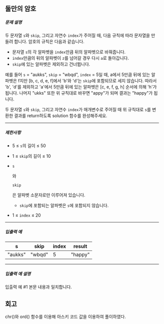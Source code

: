 ## 둘만의 암호

##### 문제 설명

두 문자열 `s`와 `skip`, 그리고 자연수 `index`가 주어질 때, 다음 규칙에 따라 문자열을 만들려 합니다. 암호의 규칙은 다음과 같습니다.

- 문자열 `s`의 각 알파벳을 `index`만큼 뒤의 알파벳으로 바꿔줍니다.
- `index`만큼의 뒤의 알파벳이 `z`를 넘어갈 경우 다시 `a`로 돌아갑니다.
- `skip`에 있는 알파벳은 제외하고 건너뜁니다.

예를 들어 `s` = "aukks", `skip` = "wbqd", `index` = 5일 때, a에서 5만큼 뒤에 있는 알파벳은 f지만 [b, c, d, e, f]에서 'b'와 'd'는 `skip`에 포함되므로 세지 않습니다. 따라서 'b', 'd'를 제외하고 'a'에서 5만큼 뒤에 있는 알파벳은 [c, e, f, g, h] 순서에 의해 'h'가 됩니다. 나머지 "ukks" 또한 위 규칙대로 바꾸면 "appy"가 되며 결과는 "happy"가 됩니다.

두 문자열 `s`와 `skip`, 그리고 자연수 `index`가 매개변수로 주어질 때 위 규칙대로 `s`를 변환한 결과를 return하도록 solution 함수를 완성해주세요.

------

##### 제한사항

- 5 ≤ `s`의 길이 ≤ 50

- 1 ≤ `skip`의 길이 ≤ 10

- ```
  s
  ```

  와

   

  ```
  skip
  ```

  은 알파벳 소문자로만 이루어져 있습니다.

  - `skip`에 포함되는 알파벳은 `s`에 포함되지 않습니다.

- 1 ≤ `index` ≤ 20

------

##### 입출력 예

| s       | skip   | index | result  |
| ------- | ------ | ----- | ------- |
| "aukks" | "wbqd" | 5     | "happy" |

------

##### 입출력 예 설명

입출력 예 #1
본문 내용과 일치합니다.

## 회고

chr()와 ord() 함수를 이용해 아스키 코드 값을 이용하여 풀이하였다.